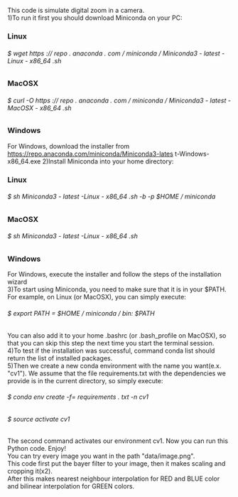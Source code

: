 This code is simulate digital zoom in a camera.</br>
1)To run it first you should download Miniconda on your PC:
### Linux
###### $ wget https :// repo . anaconda . com / miniconda / Miniconda3 - latest -Linux - x86_64 .sh
### MacOSX
###### $ curl -O https :// repo . anaconda . com / miniconda / Miniconda3 - latest - MacOSX - x86_64 .sh
### Windows
For Windows, download the installer from https://repo.anaconda.com/miniconda/Miniconda3-lates
t-Windows-x86_64.exe
2)Install Miniconda into your home directory:
### Linux
###### $ sh Miniconda3 - latest -Linux - x86_64 .sh -b -p $HOME / miniconda
### MacOSX
###### $ sh Miniconda3 - latest -Linux - x86_64 .sh
### Windows
For Windows, execute the installer and follow the steps of the installation wizard</br>
3)To start using Miniconda, you need to make sure that it is in your $PATH. For example, on Linux (or
MacOSX), you can simply execute:</br>
###### $ export PATH = $HOME / miniconda / bin: $PATH</br>
You can also add it to your home .bashrc (or .bash_profile on MacOSX), so that you can skip this
step the next time you start the terminal session.</br>
4)To test if the installation was successful, command conda list should return the list of installed packages.</br>
5)Then we create a new conda environment with the name you want(e.x. "cv1"). We assume that the file requirements.txt
with the dependencies we provide is in the current directory, so simply execute:</br>
###### $ conda env create -f= requirements . txt -n cv1</br>
###### $ source activate cv1</br>
The second command activates our environment cv1. Now you can run this Python code. Enjoy!</br>
You can try every image you want in the path "data/image.png".</br>
This code first put the bayer filter to your image, then it makes scaling and cropping it(x2).</br>
After this makes nearest neighbour interpolation for RED and BLUE color and bilinear interpolation for GREEN colors.
